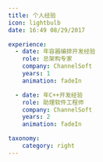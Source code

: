 ```yaml
---
title: 个人经验
icon: lightbulb
date: 16:49 08/29/2017

experience:
  - date: 年容器编排开发经验
    role: 总架构专家
    company: ChannelSoft
    years: 1
    animation: fadeIn

  - date: 年C++开发经验
    role: 助理软件工程师
    company: ChannelSoft
    years: 2
    animation: fadeIn

taxonomy:
    category: right
---
```

